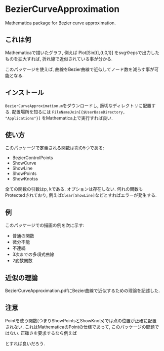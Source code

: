 # BezierCurveApproximation
Mathematica package for Bezier curve approximation.

## これは何
Mathematicaで描いたグラフ, 例えば
Plot[Sin[t],{t,0,1}]
をsvgやepsで出力したものを拡大すれば, 折れ線で近似されている事が分かる.

このパッケージを使えば, 曲線をBezier曲線で近似してノード数を減らす事が可能となる.



## インストール
`BezierCurveApproximation.m`をダウンロードし, 適切なディレクトリに配置する.
配置場所を知るには
`FileNameJoin[{$UserBaseDirectory, "Applications"}]`
をMathematica上で実行すれば良い.


## 使い方
このパッケージで定義される関数は次の5つである:
- BezierControlPoints
- ShowCurve
- ShowLine
- ShowPoints
- ShowKnotss

全ての関数の引数はp, kである.
オプションは存在しない.
何れの関数もProtectedされており, 例えば`Clear[ShowLine]`などとすればエラーが発生する.


## 例
このパッケージでの描画の例を次に示す:
- 普通の関数
- 微分不能
- 不連続
- 3次までの多項式曲線
- 2変数関数


## 近似の理論
BezierCurveApproximation.pdfにBezier曲線で近似するための理論を記述した.


## 注意
Pointを使う関数(つまりShowPointsとShowKnots)では点の位置が正確に配置されない.
これはMathematicaのPointの仕様であって, このパッケージの問題ではない.
正確さを要求するなら例えば

とすれば良いだろう.

